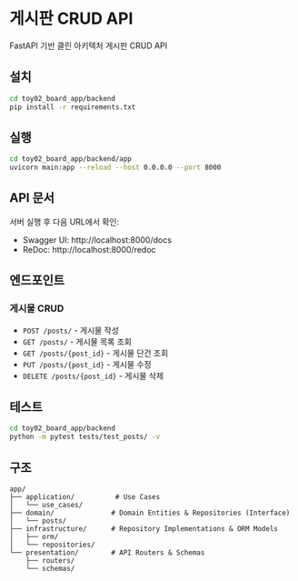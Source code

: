 # 게시판 CRUD API

FastAPI 기반 클린 아키텍처 게시판 CRUD API

## 설치

```bash
cd toy02_board_app/backend
pip install -r requirements.txt
```

## 실행

```bash
cd toy02_board_app/backend/app
uvicorn main:app --reload --host 0.0.0.0 --port 8000
```

## API 문서

서버 실행 후 다음 URL에서 확인:
- Swagger UI: http://localhost:8000/docs
- ReDoc: http://localhost:8000/redoc

## 엔드포인트

### 게시물 CRUD

- `POST /posts/` - 게시물 작성
- `GET /posts/` - 게시물 목록 조회
- `GET /posts/{post_id}` - 게시물 단건 조회
- `PUT /posts/{post_id}` - 게시물 수정
- `DELETE /posts/{post_id}` - 게시물 삭제

## 테스트

```bash
cd toy02_board_app/backend
python -m pytest tests/test_posts/ -v
```

## 구조

```
app/
├── application/          # Use Cases
│   └── use_cases/
├── domain/              # Domain Entities & Repositories (Interface)
│   └── posts/
├── infrastructure/      # Repository Implementations & ORM Models
│   ├── orm/
│   └── repositories/
└── presentation/        # API Routers & Schemas
    ├── routers/
    └── schemas/
```
